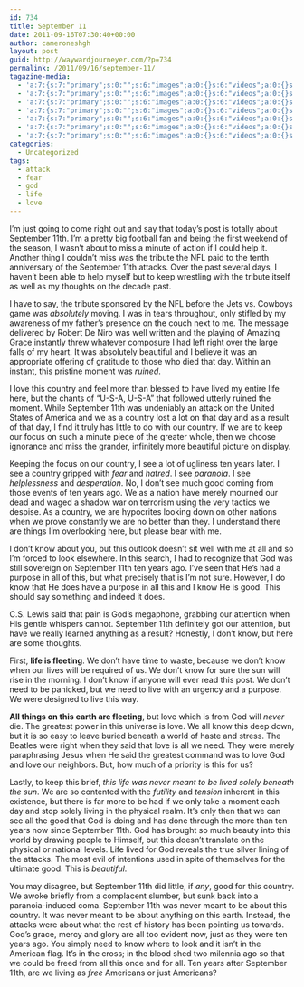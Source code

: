 ```yaml
---
id: 734
title: September 11
date: 2011-09-16T07:30:40+00:00
author: cameroneshgh
layout: post
guid: http://waywardjourneyer.com/?p=734
permalink: /2011/09/16/september-11/
tagazine-media:
  - 'a:7:{s:7:"primary";s:0:"";s:6:"images";a:0:{}s:6:"videos";a:0:{}s:11:"image_count";s:1:"0";s:6:"author";s:8:"19879429";s:7:"blog_id";s:8:"19280981";s:9:"mod_stamp";s:19:"2011-09-16 02:16:15";}'
  - 'a:7:{s:7:"primary";s:0:"";s:6:"images";a:0:{}s:6:"videos";a:0:{}s:11:"image_count";s:1:"0";s:6:"author";s:8:"19879429";s:7:"blog_id";s:8:"19280981";s:9:"mod_stamp";s:19:"2011-09-16 02:16:15";}'
  - 'a:7:{s:7:"primary";s:0:"";s:6:"images";a:0:{}s:6:"videos";a:0:{}s:11:"image_count";s:1:"0";s:6:"author";s:8:"19879429";s:7:"blog_id";s:8:"19280981";s:9:"mod_stamp";s:19:"2011-09-16 02:16:15";}'
  - 'a:7:{s:7:"primary";s:0:"";s:6:"images";a:0:{}s:6:"videos";a:0:{}s:11:"image_count";s:1:"0";s:6:"author";s:8:"19879429";s:7:"blog_id";s:8:"19280981";s:9:"mod_stamp";s:19:"2011-09-16 02:16:15";}'
  - 'a:7:{s:7:"primary";s:0:"";s:6:"images";a:0:{}s:6:"videos";a:0:{}s:11:"image_count";s:1:"0";s:6:"author";s:8:"19879429";s:7:"blog_id";s:8:"19280981";s:9:"mod_stamp";s:19:"2011-09-16 02:16:15";}'
  - 'a:7:{s:7:"primary";s:0:"";s:6:"images";a:0:{}s:6:"videos";a:0:{}s:11:"image_count";s:1:"0";s:6:"author";s:8:"19879429";s:7:"blog_id";s:8:"19280981";s:9:"mod_stamp";s:19:"2011-09-16 02:16:15";}'
  - 'a:7:{s:7:"primary";s:0:"";s:6:"images";a:0:{}s:6:"videos";a:0:{}s:11:"image_count";s:1:"0";s:6:"author";s:8:"19879429";s:7:"blog_id";s:8:"19280981";s:9:"mod_stamp";s:19:"2011-09-16 02:16:15";}'
categories:
  - Uncategorized
tags:
  - attack
  - fear
  - god
  - life
  - love
---
```

I&#8217;m just going to come right out and say that today&#8217;s post is totally about September 11th. I&#8217;m a pretty big football fan and being the first weekend of the season, I wasn&#8217;t about to miss a minute of action if I could help it. Another thing I couldn&#8217;t miss was the tribute the NFL paid to the tenth anniversary of the September 11th attacks. Over the past several days, I haven&#8217;t been able to help myself but to keep wrestling with the tribute itself as well as my thoughts on the decade past.

I have to say, the tribute sponsored by the NFL before the Jets vs. Cowboys game was _absolutely_ moving. I was in tears throughout, only stifled by my awareness of my father&#8217;s presence on the couch next to me. The message delivered by Robert De Niro was well written and the playing of Amazing Grace instantly threw whatever composure I had left right over the large falls of my heart. It was absolutely beautiful and I believe it was an appropriate offering of gratitude to those who died that day. Within an instant, this pristine moment was _ruined_.

I love this country and feel more than blessed to have lived my entire life here, but the chants of &#8220;U-S-A, U-S-A&#8221; that followed utterly ruined the moment. While September 11th was undeniably an attack on the United States of America and we as a country lost a lot on that day and as a result of that day, I find it truly has little to do with our country. If we are to keep our focus on such a minute piece of the greater whole, then we choose ignorance and miss the grander, infinitely more beautiful picture on display.

Keeping the focus on our country, I see a lot of ugliness ten years later. I see a country gripped with _fear_ and _hatred_. I see _paranoia_. I see _helplessness_ and _desperation_. No, I don&#8217;t see much good coming from those events of ten years ago. We as a nation have merely mourned our dead and waged a shadow war on terrorism using the very tactics we despise. As a country, we are hypocrites looking down on other nations when we prove constantly we are no better than they. I understand there are things I&#8217;m overlooking here, but please bear with me.

I don&#8217;t know about you, but this outlook doesn&#8217;t sit well with me at all and so I&#8217;m forced to look elsewhere. In this search, I had to recognize that God was still sovereign on September 11th ten years ago. I&#8217;ve seen that He&#8217;s had a purpose in all of this, but what precisely that is I&#8217;m not sure. However, I do know that He does have a purpose in all this and I know He is good. This should say something and indeed it does.

C.S. Lewis said that pain is God&#8217;s megaphone, grabbing our attention when His gentle whispers cannot. September 11th definitely got our attention, but have we really learned anything as a result? Honestly, I don&#8217;t know, but here are some thoughts.

First, **life is fleeting**. We don&#8217;t have time to waste, because we don&#8217;t know when our lives will be required of us. We don&#8217;t know for sure the sun will rise in the morning. I don&#8217;t know if anyone will ever read this post. We don&#8217;t need to be panicked, but we need to live with an urgency and a purpose. We were designed to live this way.

**All things on this earth are fleeting**, but love which is from God will _never_ die. The greatest power in this universe is love. We all know this deep down, but it is so easy to leave buried beneath a world of haste and stress. The Beatles were right when they said that love is all we need. They were merely paraphrasing Jesus when He said the greatest command was to love God and love our neighbors. But, how much of a priority is this for us?

Lastly, to keep this brief, _this life was never meant to be lived solely beneath the sun_. We are so contented with the _futility_ and _tension_ inherent in this existence, but there is far more to be had if we only take a moment each day and stop solely living in the physical realm. It&#8217;s only then that we can see all the good that God is doing and has done through the more than ten years now since September 11th. God has brought so much beauty into this world by drawing people to Himself, but this doesn&#8217;t translate on the physical or national levels. Life lived for God reveals the true silver lining of the attacks. The most evil of intentions used in spite of themselves for the ultimate good. This is _beautiful_.

You may disagree, but September 11th did little, if _any_, good for this country. We awoke briefly from a complacent slumber, but sunk back into a paranoia-induced coma. September 11th was never meant to be about this country. It was never meant to be about anything on this earth. Instead, the attacks were about what the rest of history has been pointing us towards. God&#8217;s grace, mercy and glory are all too evident now, just as they were ten years ago. You simply need to know where to look and it isn&#8217;t in the American flag. It&#8217;s in the cross; in the blood shed two milennia ago so that we could be freed from all this once and for all. Ten years after September 11th, are we living as _free_ Americans or just Americans?